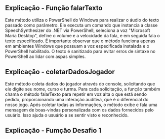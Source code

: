 ## Explicação - Função falarTexto

 Este método utiliza o PowerShell do Windows para realizar o áudio do texto passado como parâmetro.
  Ele executa um comando que instancia a classe SpeechSynthesizer do .NET via PowerShell, seleciona a voz "Microsoft Maria Desktop",
  define o volume e a velocidade da fala, e em seguida fala o texto especificado. É importante observar que o método funciona apenas
  em ambientes Windows que possuam a voz especificada instalada e o PowerShell habilitado. O texto é sanitizado para evitar erros de
  sintaxe no PowerShell ao lidar com aspas simples.


## Explicação - coletarDadosJogador
      
  Este método coleta dados do jogador através do console, solicitando que ele digite seu nome, curso e turma.
  Para cada solicitação, a função também chama o método falarTexto para repetir em voz alta o que está sendo pedido,
  proporcionando uma interação auditiva, que é o diferencial do nosso jogo. Após coletar todas as informações, o método exibe e fala uma mensagem de boas-vindas
  personalizada com os dados fornecidos pelo usuário. Isso ajuda o usuário a se sentir visto e reconhecido.



## Explicação - Fumção Desafio 1 